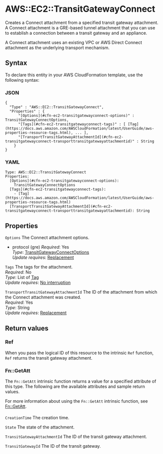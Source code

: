 # AWS::EC2::TransitGatewayConnect<a name="aws-resource-ec2-transitgatewayconnect"></a>

Creates a Connect attachment from a specified transit gateway attachment\. A Connect attachment is a GRE\-based tunnel attachment that you can use to establish a connection between a transit gateway and an appliance\.

A Connect attachment uses an existing VPC or AWS Direct Connect attachment as the underlying transport mechanism\.

## Syntax<a name="aws-resource-ec2-transitgatewayconnect-syntax"></a>

To declare this entity in your AWS CloudFormation template, use the following syntax:

### JSON<a name="aws-resource-ec2-transitgatewayconnect-syntax.json"></a>

```
{
  "Type" : "AWS::EC2::TransitGatewayConnect",
  "Properties" : {
      "[Options](#cfn-ec2-transitgatewayconnect-options)" : TransitGatewayConnectOptions,
      "[Tags](#cfn-ec2-transitgatewayconnect-tags)" : [ [Tag](https://docs.aws.amazon.com/AWSCloudFormation/latest/UserGuide/aws-properties-resource-tags.html), ... ],
      "[TransportTransitGatewayAttachmentId](#cfn-ec2-transitgatewayconnect-transporttransitgatewayattachmentid)" : String
    }
}
```

### YAML<a name="aws-resource-ec2-transitgatewayconnect-syntax.yaml"></a>

```
Type: AWS::EC2::TransitGatewayConnect
Properties:
  [Options](#cfn-ec2-transitgatewayconnect-options):
    TransitGatewayConnectOptions
  [Tags](#cfn-ec2-transitgatewayconnect-tags):
    - [Tag](https://docs.aws.amazon.com/AWSCloudFormation/latest/UserGuide/aws-properties-resource-tags.html)
  [TransportTransitGatewayAttachmentId](#cfn-ec2-transitgatewayconnect-transporttransitgatewayattachmentid): String
```

## Properties<a name="aws-resource-ec2-transitgatewayconnect-properties"></a>

`Options` <a name="cfn-ec2-transitgatewayconnect-options"></a>
The Connect attachment options\.

- protocol \(gre\)
  _Required_: Yes  
  _Type_: [TransitGatewayConnectOptions](aws-properties-ec2-transitgatewayconnect-transitgatewayconnectoptions.md)  
  _Update requires_: [Replacement](https://docs.aws.amazon.com/AWSCloudFormation/latest/UserGuide/using-cfn-updating-stacks-update-behaviors.html#update-replacement)

`Tags` <a name="cfn-ec2-transitgatewayconnect-tags"></a>
The tags for the attachment\.  
_Required_: No  
_Type_: List of [Tag](https://docs.aws.amazon.com/AWSCloudFormation/latest/UserGuide/aws-properties-resource-tags.html)  
_Update requires_: [No interruption](https://docs.aws.amazon.com/AWSCloudFormation/latest/UserGuide/using-cfn-updating-stacks-update-behaviors.html#update-no-interrupt)

`TransportTransitGatewayAttachmentId` <a name="cfn-ec2-transitgatewayconnect-transporttransitgatewayattachmentid"></a>
The ID of the attachment from which the Connect attachment was created\.  
_Required_: Yes  
_Type_: String  
_Update requires_: [Replacement](https://docs.aws.amazon.com/AWSCloudFormation/latest/UserGuide/using-cfn-updating-stacks-update-behaviors.html#update-replacement)

## Return values<a name="aws-resource-ec2-transitgatewayconnect-return-values"></a>

### Ref<a name="aws-resource-ec2-transitgatewayconnect-return-values-ref"></a>

When you pass the logical ID of this resource to the intrinsic `Ref` function, `Ref` returns the transit gateway attachment\.

### Fn::GetAtt<a name="aws-resource-ec2-transitgatewayconnect-return-values-fn--getatt"></a>

The `Fn::GetAtt` intrinsic function returns a value for a specified attribute of this type\. The following are the available attributes and sample return values\.

For more information about using the `Fn::GetAtt` intrinsic function, see [Fn::GetAtt](https://docs.aws.amazon.com/AWSCloudFormation/latest/UserGuide/intrinsic-function-reference-getatt.html)\.

#### <a name="aws-resource-ec2-transitgatewayconnect-return-values-fn--getatt-fn--getatt"></a>

`CreationTime` <a name="CreationTime-fn::getatt"></a>
The creation time\.

`State` <a name="State-fn::getatt"></a>
The state of the attachment\.

`TransitGatewayAttachmentId` <a name="TransitGatewayAttachmentId-fn::getatt"></a>
The ID of the transit gateway attachment\.

`TransitGatewayId` <a name="TransitGatewayId-fn::getatt"></a>
The ID of the transit gateway\.
